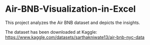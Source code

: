 # Air-BNB-Visualization-in-Excel

This project analyzes the Air BNB dataset and depicts the insights.

The dataset has been downloaded at Kaggle: https://www.kaggle.com/datasets/sarthakniwate13/air-bnb-nyc-data
